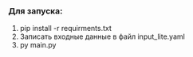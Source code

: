 ### Для запуска:

1. pip install -r requirments.txt
2. Записать входные данные в файл input_lite.yaml
3. py main.py